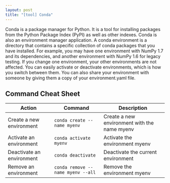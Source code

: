 ```yaml
---
layout: post
title: "[tool] Conda"
---
```


Conda is a package manager for Python. It is a tool for installing packages from the Python Package Index (PyPI) as well as other indexes. Conda is also an environment manager application. A conda environment is a directory that contains a specific collection of conda packages that you have installed. For example, you may have one environment with NumPy 1.7 and its dependencies, and another environment with NumPy 1.6 for legacy testing. If you change one environment, your other environments are not affected. You can easily activate or deactivate environments, which is how you switch between them. You can also share your environment with someone by giving them a copy of your environment.yaml file.

## Command Cheat Sheet

| Action                    | Command                           | Description                                  |
| ------------------------- | --------------------------------- | -------------------------------------------- |
| Create a new environment  | `conda create --name myenv`       | Create a new environment with the name myenv |
| Activate an environment   | `conda activate myenv`            | Activate the environment myenv               |
| Deactivate an environment | `conda deactivate`                | Deactivate the current environment           |
| Remove an environment     | `conda remove --name myenv --all` | Remove the environment myenv                 |
